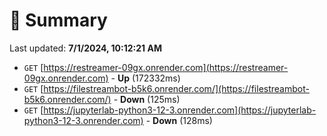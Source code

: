 # 📖 Summary
Last updated: **7/1/2024, 10:12:21 AM**

- `GET` [https://restreamer-09gx.onrender.com](https://restreamer-09gx.onrender.com) - **Up** (172332ms)
- `GET` [https://filestreambot-b5k6.onrender.com/](https://filestreambot-b5k6.onrender.com/) - **Down** (125ms)
- `GET` [https://jupyterlab-python3-12-3.onrender.com](https://jupyterlab-python3-12-3.onrender.com) - **Down** (128ms)

